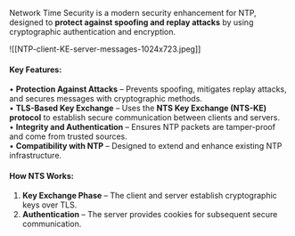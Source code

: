 Network Time Security is a modern security enhancement for NTP, designed to **protect against spoofing and replay attacks** by using cryptographic authentication and encryption.

![[NTP-client-KE-server-messages-1024x723.jpeg]]

#### **Key Features:**

• **Protection Against Attacks** – Prevents spoofing, mitigates replay attacks, and secures messages with cryptographic methods.  
• **TLS-Based Key Exchange** – Uses the **NTS Key Exchange (NTS-KE) protocol** to establish secure communication between clients and servers.  
• **Integrity and Authentication** – Ensures NTP packets are tamper-proof and come from trusted sources.  
• **Compatibility with NTP** – Designed to extend and enhance existing NTP infrastructure.

#### **How NTS Works:**

1. **Key Exchange Phase** – The client and server establish cryptographic keys over TLS.
2. **Authentication** – The server provides cookies for subsequent secure communication.
